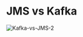 # JMS vs Kafka
![Kafka-vs-JMS-2](https://github.com/user-attachments/assets/7efce827-a8f5-43ad-9a94-d07310508e92)
